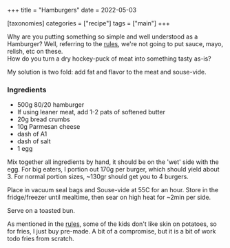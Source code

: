 +++
title = "Hamburgers"
date = 2022-05-03

[taxonomies]
categories = ["recipe"]
tags = ["main"]
+++


Why are you putting something so simple and well understood as a Hamburger?
Well, referring to the [rules](rules), we're not going to put sauce, mayo, relish, etc on these.  
How do you turn a dry hockey-puck of meat into something tasty as-is?

My solution is two fold: add fat and flavor to the meat and souse-vide.

<!-- more -->

### Ingredients

- 500g 80/20 hamburger 
- If using leaner meat, add 1-2 pats of softened butter 
- 20g bread crumbs
- 10g Parmesan cheese
- dash of A1
- dash of salt
- 1 egg


Mix together all ingredients by hand, it should be on the 'wet' side
 with the egg.  For big eaters, I portion out 170g per burger, which should yield about 3.
 For normal portion sizes, ~130gr should get you to 4 burgers.  

Place in vacuum seal bags and Souse-vide at 55C for an hour. Store in the fridge/freezer until mealtime, then sear on high heat for ~2min per side.

Serve on a toasted bun.

As mentioned in the [rules](/rules), some of the kids don't like skin on potatoes, so for fries, I just buy
 pre-made. A bit of a compromise, but it is a bit of work todo fries from scratch.
